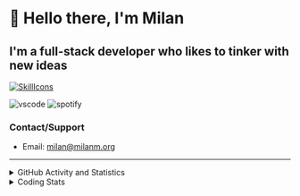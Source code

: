 # 👋 Hello there, I'm Milan
## I'm a full-stack developer who likes to tinker with new ideas
[![SkillIcons](https://skillicons.dev/icons?i=js,ts,nextjs,tailwind,html,go,bash,git,nginx,prisma,kubernetes,docker,linux)](https://skillicons.dev)

![vscode](https://nocache.advaith.workers.dev?url=https://img.shields.io/endpoint?url=https://dev.discordprofiles.me/api/badge/vscode/423203831971708958)
![spotify](https://nocache.advaith.workers.dev?url=https://img.shields.io/endpoint?url=https://dev.discordprofiles.me/api/badge/spotify/423203831971708958)

### Contact/Support

- Email: [milan@milanm.org](mailto:milan@milanm.org)
 
---
 
<details>
  <summary>GitHub Activity and Statistics</summary>
  <img src="/github-metrics.svg" />
</details>
<details>
  <summary>Coding Stats</summary>
  <!--START_SECTION:waka-->

```txt
TypeScript   20 hrs 42 mins  ███████████████████▓░░░░░   78.90 %
JSON         2 hrs 2 mins    ██░░░░░░░░░░░░░░░░░░░░░░░   07.81 %
Bash         57 mins         █░░░░░░░░░░░░░░░░░░░░░░░░   03.63 %
Markdown     33 mins         ▓░░░░░░░░░░░░░░░░░░░░░░░░   02.10 %
HTML         28 mins         ▒░░░░░░░░░░░░░░░░░░░░░░░░   01.82 %
```

<!--END_SECTION:waka-->
</details>

